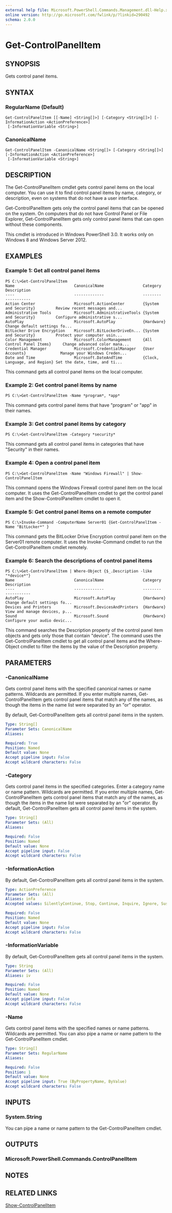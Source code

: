 ```yaml
---
external help file: Microsoft.PowerShell.Commands.Management.dll-Help.xml
online version: http://go.microsoft.com/fwlink/p/?linkid=290492
schema: 2.0.0
---
```


# Get-ControlPanelItem
## SYNOPSIS
Gets control panel items.

## SYNTAX

### RegularName (Default)
```
Get-ControlPanelItem [[-Name] <String[]>] [-Category <String[]>] [-InformationAction <ActionPreference>]
 [-InformationVariable <String>]
```

### CanonicalName
```
Get-ControlPanelItem -CanonicalName <String[]> [-Category <String[]>] [-InformationAction <ActionPreference>]
 [-InformationVariable <String>]
```

## DESCRIPTION
The Get-ControlPanelItem cmdlet gets control panel items on the local computer.
You can use it to find control panel items by name, category, or description, even on systems that do not have a user interface.

Get-ControlPanelItem gets only the control panel items that can be opened on the system.
On computers that do not have Control Panel or File Explorer, Get-ControlPanelItem gets only control panel items that can open without these components.

This cmdlet is introduced in Windows PowerShell 3.0.
It works only on Windows 8 and Windows Server 2012.

## EXAMPLES

### Example 1: Get all control panel items
```
PS C:\>Get-ControlPanelItem
Name                          CanonicalName                 Category                      Description
----                          -------------                 --------                      -----------
Action Center                 Microsoft.ActionCenter        {System and Security}         Review recent messages and... 
Administrative Tools          Microsoft.AdministrativeTools {System and Security}         Configure administrative s... 
AutoPlay                      Microsoft.AutoPlay            {Hardware}                    Change default settings fo... 
BitLocker Drive Encryption    Microsoft.BitLockerDriveEn... {System and Security}         Protect your computer usin... 
Color Management              Microsoft.ColorManagement     {All Control Panel Items}     Change advanced color mana... 
Credential Manager            Microsoft.CredentialManager   {User Accounts}               Manage your Windows Creden... 
Date and Time                 Microsoft.DateAndTime         {Clock, Language, and Region} Set the date, time, and ti...
```

This command gets all control panel items on the local computer.

### Example 2: Get control panel items by name
```
PS C:\>Get-ControlPanelItem -Name *program*, *app*
```

This command gets control panel items that have "program" or "app"  in their names.

### Example 3: Get control panel items by category
```
PS C:\>Get-ControlPanelItem -Category *security*
```

This command gets all control panel items in categories that have "Security" in their names.

### Example 4: Open a control panel item
```
PS C:\>Get-ControlPanelItem -Name "Windows Firewall" | Show-ControlPanelItem
```

This command opens the Windows Firewall control panel item on the local computer.
It uses the Get-ControlPanelItem cmdlet to get the control panel item and the Show-ControlPanelItem cmdlet to open it.

### Example 5: Get control panel items on a remote computer
```
PS C:\>Invoke-Command -ComputerName Server01 {Get-ControlPanelItem -Name "BitLocker*" }
```

This command gets the  BitLocker Drive Encryption control panel item on the Server01 remote computer.
It uses the Invoke-Command cmdlet to run the Get-ControlPanelItem cmdlet remotely.

### Example 6: Search the descriptions of control panel items
```
PS C:\>Get-ControlPanelItem | Where-Object {$_.Description -like "*device*"}
Name                          CanonicalName                 Category                      Description
----                          -------------                 --------                      -----------
AutoPlay                      Microsoft.AutoPlay            {Hardware}                    Change default settings fo... 
Devices and Printers          Microsoft.DevicesAndPrinters  {Hardware}                    View and manage devices, p... 
Sound                         Microsoft.Sound               {Hardware}                    Configure your audio devic...
```

This command searches the Description property of the control panel item objects and gets only those that contain "device".
The command uses the Get-ControlPanelItem cmdlet to get all control panel items and the Where-Object cmdlet to filter the items by the value of the Description property.

## PARAMETERS

### -CanonicalName
Gets control panel items with the specified canonical names or name patterns.
Wildcards are permitted.
If you enter multiple names, Get-ControlPanelItem gets control panel items that match any of the names, as though the items in the name list were separated by an "or" operator.

By default, Get-ControlPanelItem gets all control panel items in the system.

```yaml
Type: String[]
Parameter Sets: CanonicalName
Aliases: 

Required: True
Position: Named
Default value: None
Accept pipeline input: False
Accept wildcard characters: False
```

### -Category
Gets control panel items in the specified categories.
Enter a category name or name pattern.
Wildcards are permitted.
If you enter multiple names, Get-ControlPanelItem gets control panel items that match any of the names, as though the items in the name list were separated by an "or" operator.
By default, Get-ControlPanelItem gets all control panel items in the system.

```yaml
Type: String[]
Parameter Sets: (All)
Aliases: 

Required: False
Position: Named
Default value: None
Accept pipeline input: False
Accept wildcard characters: False
```

### -InformationAction
By default, Get-ControlPanelItem gets all control panel items in the system.

```yaml
Type: ActionPreference
Parameter Sets: (All)
Aliases: infa
Accepted values: SilentlyContinue, Stop, Continue, Inquire, Ignore, Suspend

Required: False
Position: Named
Default value: None
Accept pipeline input: False
Accept wildcard characters: False
```

### -InformationVariable
By default, Get-ControlPanelItem gets all control panel items in the system.

```yaml
Type: String
Parameter Sets: (All)
Aliases: iv

Required: False
Position: Named
Default value: None
Accept pipeline input: False
Accept wildcard characters: False
```

### -Name
Gets control panel items with the specified names or name patterns.
Wildcards are permitted.
You can also pipe a name or name pattern to the Get-ControlPanelItem cmdlet.

```yaml
Type: String[]
Parameter Sets: RegularName
Aliases: 

Required: False
Position: 1
Default value: None
Accept pipeline input: True (ByPropertyName, ByValue)
Accept wildcard characters: False
```

## INPUTS

### System.String
You can pipe a name or name pattern to the Get-ControlPanelItem cmdlet.

## OUTPUTS

### Microsoft.PowerShell.Commands.ControlPanelItem

## NOTES

## RELATED LINKS

[Show-ControlPanelItem]()

